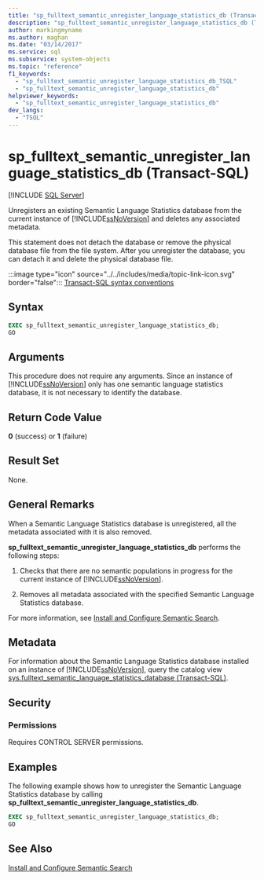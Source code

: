 ```yaml
---
title: "sp_fulltext_semantic_unregister_language_statistics_db (Transact-SQL)"
description: "sp_fulltext_semantic_unregister_language_statistics_db (Transact-SQL)"
author: markingmyname
ms.author: maghan
ms.date: "03/14/2017"
ms.service: sql
ms.subservice: system-objects
ms.topic: "reference"
f1_keywords:
  - "sp_fulltext_semantic_unregister_language_statistics_db_TSQL"
  - "sp_fulltext_semantic_unregister_language_statistics_db"
helpviewer_keywords:
  - "sp_fulltext_semantic_unregister_language_statistics_db"
dev_langs:
  - "TSQL"
---
```

# sp_fulltext_semantic_unregister_language_statistics_db (Transact-SQL)
[!INCLUDE [SQL Server](../../includes/applies-to-version/sqlserver.md)]

  Unregisters an existing Semantic Language Statistics database from the current instance of [!INCLUDE[ssNoVersion](../../includes/ssnoversion-md.md)] and deletes any associated metadata.  
  
 This statement does not detach the database or remove the physical database file from the file system. After you unregister the database, you can detach it and delete the physical database file.  
  
 :::image type="icon" source="../../includes/media/topic-link-icon.svg" border="false"::: [Transact-SQL syntax conventions](../../t-sql/language-elements/transact-sql-syntax-conventions-transact-sql.md)  
  
## Syntax  
  
```sql  
EXEC sp_fulltext_semantic_unregister_language_statistics_db;  
GO  
```  
  
##  <a name="Arguments"></a> Arguments  
 This procedure does not require any arguments. Since an instance of [!INCLUDE[ssNoVersion](../../includes/ssnoversion-md.md)] only has one semantic language statistics database, it is not necessary to identify the database.  
  
## Return Code Value  
 **0** (success) or **1** (failure)  
  
## Result Set  
 None.  
  
## General Remarks  
 When a Semantic Language Statistics database is unregistered, all the metadata associated with it is also removed.  
  
 **sp_fulltext_semantic_unregister_language_statistics_db** performs the following steps:  
  
1.  Checks that there are no semantic populations in progress for the current instance of [!INCLUDE[ssNoVersion](../../includes/ssnoversion-md.md)].  
  
2.  Removes all metadata associated with the specified Semantic Language Statistics database.  

 For more information, see [Install and Configure Semantic Search](../../relational-databases/search/install-and-configure-semantic-search.md).  
  
## Metadata  
 For information about the Semantic Language Statistics database installed on an instance of [!INCLUDE[ssNoVersion](../../includes/ssnoversion-md.md)], query the catalog view [sys.fulltext_semantic_language_statistics_database &#40;Transact-SQL&#41;](../../relational-databases/system-catalog-views/sys-fulltext-semantic-language-statistics-database-transact-sql.md).  
  
## Security  
  
### Permissions  
 Requires CONTROL SERVER permissions.  
  
## Examples  
 The following example shows how to unregister the Semantic Language Statistics database by calling **sp_fulltext_semantic_unregister_language_statistics_db**.  
  
```sql  
EXEC sp_fulltext_semantic_unregister_language_statistics_db;  
GO  
```  
  
## See Also  
 [Install and Configure Semantic Search](../../relational-databases/search/install-and-configure-semantic-search.md)  
  
  
